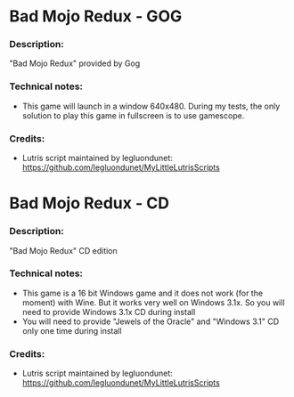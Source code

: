 # Bad Mojo Redux - GOG
### Description:
"Bad Mojo Redux" provided by Gog
### Technical notes:
- This game will launch in a window 640x480. During my tests, the only solution to play this game in fullscreen is to use gamescope.
### Credits:
- Lutris script maintained by legluondunet: https://github.com/legluondunet/MyLittleLutrisScripts


# Bad Mojo Redux - CD
### Description:
"Bad Mojo Redux" CD edition
### Technical notes:
- This game is a 16 bit Windows game and it does not work (for the moment) with Wine. But it works very well on Windows 3.1x. So you will need to provide Windows 3.1x CD during install
- You will need to provide "Jewels of the Oracle" and "Windows 3.1" CD only one time during install
### Credits:
- Lutris script maintained by legluondunet: https://github.com/legluondunet/MyLittleLutrisScripts

